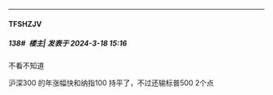 ﻿
*****

####  TFSHZJV  
##### 138#         楼主| 发表于 2024-3-18 15:16

不看不知道

沪深300 的年涨幅快和纳指100 持平了，不过还输标普500 2个点


